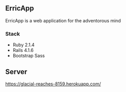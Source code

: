 ## ErricApp

ErricApp is a web application for the adventorous mind

### Stack

- Ruby 2.1.4
- Rails 4.1.6
- Bootstrap Sass

## Server
https://glacial-reaches-8159.herokuapp.com/  
